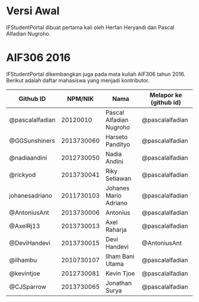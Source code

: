 # Versi Awal

IFStudentPortal dibuat pertama kali oleh Herfan Heryandi dan Pascal Alfadian Nugroho.

# AIF306 2016

IFStudentPortal dikembangkan juga pada mata kuliah AIF306 tahun 2016. Berikut adalah daftar mahasiswa yang menjadi kontributor.

| Github ID                | NPM/NIK    | Nama                              | Melapor ke (github id)   |
| ------------------------ | ---------- | --------------------------------- | ------------------------ |
| @pascalalfadian          | 20120010   | Pascal Alfadian Nugroho           | @pascalalfadian          |
| @GGSunshiners            | 2013730060 | Harseto Pandityo                  | @pascalalfadian          |
| @nadiaandini             | 2012730050 | Nadia Andini                      | @pascalalfadian          |
| @rickyod                 | 2013730041 | Riky Setiawan                     | @pascalalfadian          |
| johanesadriano           | 2011730103 | Johanes Mario Adriano             | @pascalalfadian          |
| @AntoniusAnt             | 2013730006 | Antonius                          | @pascalalfadian          |
| @AxelRj13                | 2013730013 | Axel Raharja                      | @pascalalfadian          |
| @DeviHandevi             | 2013730015 | Devi Handevi                      | @AntoniusAnt             |
| @ilhambu                 | 2010730107 | Ilham Bani Utama                  | @pascalalfadian          |
| @kevintjoe               | 2012730081 | Kevin Tjoe                        | @pascalalfadian          |
| @CJSparrow               | 2013730065 | Jonathan Surya                    | @pascalalfadian          |


